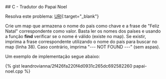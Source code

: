 <div id="papai-noel">
</div>
## C - Tradutor do Papai Noel

Resolva este problema:
[URI][uri-1763]{:target="_blank"}

Crie um map que armazena o nome do país como chave e a frase de
"Feliz Natal" correspondente como valor. Basta ler os nomes dos países e
usando a função <strong>find</strong> verificar se o nome é válido (existe no map).
Se existir, imprima a frase correspondente utilizando o nome do país para buscar
no map (linha 38).  Caso contrário, imprima "--- NOT FOUND ---" (sem aspas).

Um exemplo de implementação segue abaixo:

{% gist leandrovianna/2f426fa220f4d0931c265dc692582260 papai-noel.cpp %}

[uri-1763]: https://www.urionlinejudge.com.br/judge/pt/problems/view/1763

